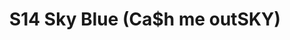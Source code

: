 ---
title: S14 Sky Blue (Ca$h me outSKY)
permalink: "/teams/s14-sky"
teamslug: s14-sky
members:
- " Derrick Johnson- Captain"
- Andy Pratt - QB
- Alex Suggs
- Austin Barvin
- Brian Loper
- James Rowe
- Jason Park
- Joe Painter
- Linda Pratt
- Matt Murtaugh
- Miles Simpson
- Nolan Lazarus
- Shawn Seager
teamid: 5105
name: S14 Sky Blue
color: Ca$h me outSKY
division: ''
---